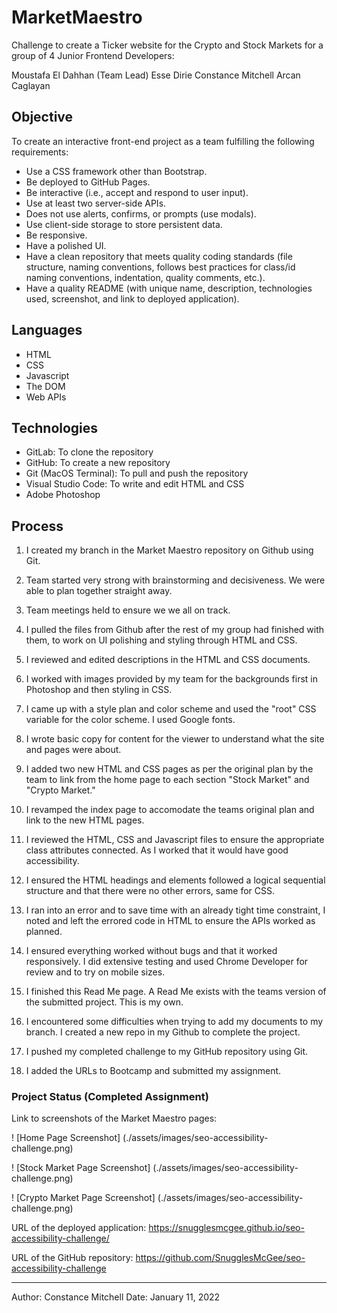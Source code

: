 # MarketMaestro

Challenge to create a Ticker website for the Crypto and Stock Markets for a group of 4 Junior Frontend Developers:

Moustafa El Dahhan (Team Lead)
Esse Dirie
Constance Mitchell
Arcan Caglayan

## Objective

To create an interactive front-end project as a team fulfilling the following requirements:

- Use a CSS framework other than Bootstrap.
- Be deployed to GitHub Pages.
- Be interactive (i.e., accept and respond to user input).
- Use at least two server-side APIs.
- Does not use alerts, confirms, or prompts (use modals).
- Use client-side storage to store persistent data.
- Be responsive.
- Have a polished UI.
- Have a clean repository that meets quality coding standards (file structure, naming conventions, follows best practices for class/id naming conventions, indentation, quality comments, etc.).
- Have a quality README (with unique name, description, technologies used, screenshot, and link to deployed application).

## Languages

- HTML
- CSS
- Javascript
- The DOM
- Web APIs

## Technologies

- GitLab: To clone the repository
- GitHub: To create a new repository
- Git (MacOS Terminal): To pull and push the repository
- Visual Studio Code: To write and edit HTML and CSS
- Adobe Photoshop

## Process

1. I created my branch in the Market Maestro repository on Github using Git.

2. Team started very strong with brainstorming and decisiveness. We were able to plan together straight away.

3. Team meetings held to ensure we we all on track.

4. I pulled the files from Github after the rest of my group had finished with them, to work on UI polishing and styling through HTML and CSS.

5. I reviewed and edited descriptions in the HTML and CSS documents.

6. I worked with images provided by my team for the backgrounds first in Photoshop and then styling in CSS.

7. I came up with a style plan and color scheme and used the "root" CSS variable for the color scheme. I used Google fonts.

8. I wrote basic copy for content for the viewer to understand what the site and pages were about.

9. I added two new HTML and CSS pages as per the original plan by the team to link from the home page to each section "Stock Market" and "Crypto Market."

10. I revamped the index page to accomodate the teams original plan and link to the new HTML pages.

11. I reviewed the HTML, CSS and Javascript files to ensure the appropriate class attributes connected. As I worked that it would have good accessibility.

12. I ensured the HTML headings and elements followed a logical sequential structure and that there were no other errors, same for CSS.

13. I ran into an error and to save time with an already tight time constraint, I noted and left the errored code in HTML to ensure the APIs worked as planned.

14. I ensured everything worked without bugs and that it worked responsively. I did extensive testing and used Chrome Developer for review and to try on mobile sizes.

15. I finished this Read Me page. A Read Me exists with the teams version of the submitted project. This is my own.

16. I encountered some difficulties when trying to add my documents to my branch. I created a new repo in my Github to complete the project.

17. I pushed my completed challenge to my GitHub repository using Git.

18. I added the URLs to Bootcamp and submitted my assignment.

### Project Status (Completed Assignment)

Link to screenshots of the Market Maestro pages:

! [Home Page Screenshot] (./assets/images/seo-accessibility-challenge.png)

! [Stock Market Page Screenshot] (./assets/images/seo-accessibility-challenge.png)

! [Crypto Market Page Screenshot] (./assets/images/seo-accessibility-challenge.png)

URL of the deployed application:
<https://snugglesmcgee.github.io/seo-accessibility-challenge/>

URL of the GitHub repository:
<https://github.com/SnugglesMcGee/seo-accessibility-challenge>

---

Author: Constance Mitchell
Date: January 11, 2022
